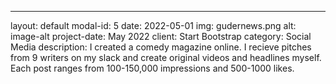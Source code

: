 ---
layout: default
modal-id: 5
date: 2022-05-01
img: gudernews.png
alt: image-alt
project-date: May 2022
client: Start Bootstrap
category: Social Media
description: I created a comedy magazine online. I recieve pitches from 9 writers on my slack and create original videos and headlines myself.  Each post ranges from 100-150,000 impressions and 500-1000 likes. 
